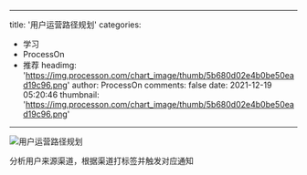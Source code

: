 
---
title: '用户运营路径规划'
categories: 
 - 学习
 - ProcessOn
 - 推荐
headimg: 'https://img.processon.com/chart_image/thumb/5b680d02e4b0be50ead19c96.png'
author: ProcessOn
comments: false
date: 2021-12-19 05:20:46
thumbnail: 'https://img.processon.com/chart_image/thumb/5b680d02e4b0be50ead19c96.png'
---

<div>   
<img class="thumb" alt="用户运营路径规划" src="https://img.processon.com/chart_image/thumb/5b680d02e4b0be50ead19c96.png" referrerpolicy="no-referrer">
<p>分析用户来源渠道，根据渠道打标签并触发对应通知</p>  
</div>
            